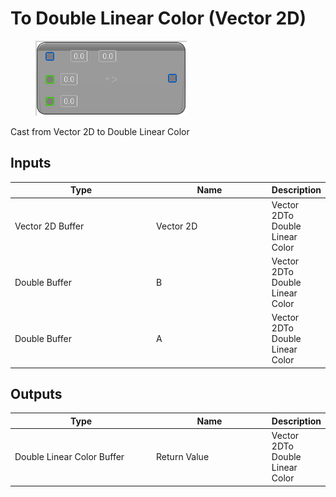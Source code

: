 # To Double Linear Color (Vector 2D)

<div align="left" data-full-width="false">

<figure><img src="To_Double_Linear_Color_(Vector_2D).png" alt=""><figcaption></figcaption></figure>

</div>

Cast from Vector 2D to Double Linear Color

## Inputs

<table>
<thead><tr><th width="250">Type</th><th width="200">Name</th><th>Description</th></tr></thead>
<tbody>
<tr><td>Vector 2D Buffer</td><td>Vector 2D</td><td>Vector 2DTo Double Linear Color</td></tr>
<tr><td>Double Buffer</td><td>B</td><td>Vector 2DTo Double Linear Color</td></tr>
<tr><td>Double Buffer</td><td>A</td><td>Vector 2DTo Double Linear Color</td></tr>
</tbody>
</table>

## Outputs

<table>
<thead><tr><th width="250">Type</th><th width="200">Name</th><th>Description</th></tr></thead>
<tbody>
<tr><td>Double Linear Color Buffer</td><td>Return Value</td><td>Vector 2DTo Double Linear Color</td></tr>
</tbody>
</table>